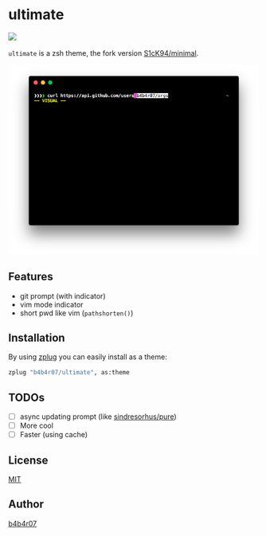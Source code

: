 ultimate
========

[![](https://img.shields.io/badge/powered%20by-zplug-ca7f85.svg?style=flat)](https://github.com/zplug/zplug)

`ultimate` is a zsh theme, the fork version [S1cK94/minimal](https://github.com/S1cK94/minimal).

![](./screenshot.png)

## Features

- git prompt (with indicator)
- vim mode indicator
- short pwd like vim (`pathshorten()`)

## Installation

By using [zplug](https://github.com/zplug/zplug) you can easily install as a theme:

```zsh
zplug "b4b4r07/ultimate", as:theme
```

## TODOs

- [ ] async updating prompt (like [sindresorhus/pure](https://github.com/sindresorhus/pure))
- [ ] More cool
- [ ] Faster (using cache)

## License

[MIT](http://b4b4r07.mit-license.org)

## Author

[b4b4r07](https://github.com/b4b4r07)
